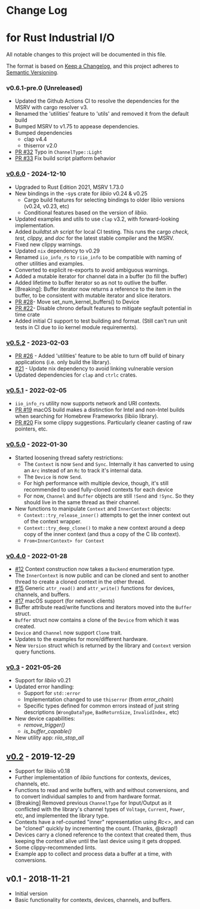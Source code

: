 # Change Log
# for Rust Industrial I/O

All notable changes to this project will be documented in this file.

The format is based on [Keep a Changelog](https://keepachangelog.com/en/1.0.0/), and this project adheres to [Semantic Versioning](https://semver.org/spec/v2.0.0.html).

### v0.6.1-pre.0 (Unreleased)

- Updated the Github Actions CI to resolve the dependencies for the MSRV with cargo resolver v3.
- Renamed the 'utilities' feature to 'utils' and removed it from the default build
- Bumped MSRV to v1.75 to appease dependencies.
- Bumped dependencies
    - clap v4.4
    - thiserror v2.0
- [PR #32](https://github.com/fpagliughi/rust-industrial-io/pull/32) Typo in `ChannelType::Light`
- [PR #33](https://github.com/fpagliughi/rust-industrial-io/pull/33) Fix build script platform behavior


### [v0.6.0](https://github.com/fpagliughi/rust-industrial-io/compare/v0.5.2..v0.6.0) - 2024-12-10

- Upgraded to Rust Edition 2021, MSRV 1.73.0
- New bindings in the -sys crate for _libiio_ v0.24 & v0.25
    - Cargo build features for selecting bindings to older libiio versions (v0.24, v0.23, etc)
    - Conditional features based on the version of _libiio_.
- Updated examples and utils to use `clap` v3.2, with forward-looking implementation.
- Added _buildtst.sh_ script for local CI testing. This runs the cargo _check, test, clippy,_ and _doc_ for the latest stable compiler and the MSRV.
- Fixed new clippy warnings.
- Updated `nix` dependency to v0.29
- Renamed `iio_info_rs` to `riio_info` to be compatible with naming of other utilities and examples.
- Converted to explicit re-exports to avoid ambiguous warnings.
- Added a mutable iterator for channel data in a buffer (to fill the buffer)
- Added lifetime to buffer iterator so as not to outlive the buffer.
- [Breaking]: Buffer iterator now returns a reference to the item in the buffer, to be consistent with mutable iterator and slice iterators.
- [PR #28](https://github.com/fpagliughi/rust-industrial-io/pull/28)-  Move set_num_kernel_buffers() to Device
- [PR #22](https://github.com/fpagliughi/rust-industrial-io/pull/22)-  Disable chrono default features to mitigate segfault potential in time crate
- Added initial CI support to test building and format. (Still can't run unit tests in CI due to iio kernel module requirements).


### [v0.5.2](https://github.com/fpagliughi/rust-industrial-io/compare/v0.5.1..v0.5.2) - 2023-02-03

- [PR #26](https://github.com/fpagliughi/rust-industrial-io/pull/26) - Added 'utilities' feature to be able to turn off build of binary applications (i.e. only build the library).
- [#21](https://github.com/fpagliughi/rust-industrial-io/issues/21) - Update nix dependency to avoid linking vulnerable version
- Updated dependencies for `clap` and `ctrlc` crates.


###  [v0.5.1](https://github.com/fpagliughi/rust-industrial-io/compare/v0.5.0..v0.5.1) - 2022-02-05

- `iio_info_rs` utility now supports network and URI contexts.
- [PR #19](https://github.com/fpagliughi/rust-industrial-io/pull/19) macOS build makes a distinction for Intel and non-Intel builds when searching for Homebrew Frameworks (libiio library).
- [PR #20](https://github.com/fpagliughi/rust-industrial-io/pull/20) Fix some clippy suggestions. Particularly cleaner casting of raw pointers, etc.


###  [v0.5.0](https://github.com/fpagliughi/rust-industrial-io/compare/v0.4.0..v0.5.0) - 2022-01-30

- Started loosening thread safety restrictions:
    - The `Context` is now `Send` and `Sync`. Internally it has canverted to using an `Arc` instead of an `Rc` to track it's internal data.
    - The `Device` is now `Send`.
    - For high performance with multiple device, though, it's still recommended to used fully-cloned contexts for each device
    - For now, `Channel` and `Buffer` objects are still `!Send` and `!Sync`. So they should live in the same thread as their channel.
- New functions to manipulate `Context` and `InnerContext` objects:
     - `Context::try_release_inner()` attempts to get the inner context out of the context wrapper.
     - `Context::try_deep_clone()` to make a new context around a deep copy of the inner context (and thus a copy of the C lib context).
     - `From<InnerContext> for Context`


###  [v0.4.0](https://github.com/fpagliughi/rust-industrial-io/compare/v0.3..v0.4.0) - 2022-01-28

- [#12](https://github.com/fpagliughi/rust-industrial-io/pull/12) Context construction now takes a `Backend` enumeration type.
- The `InnerContext` is now public and can be cloned and sent to another thread to create a cloned context in the other thread.
- [#15](https://github.com/fpagliughi/rust-industrial-io/issues/15) Generic `attr_read()` and `attr_write()` functions for devices, channels, and buffers.
- [#17](https://github.com/fpagliughi/rust-industrial-io/pull/17) macOS support (for network clients)
- Buffer attribute read/write functions and iterators moved into the `Buffer` struct.
- `Buffer` struct now contains a clone of the `Device` from which it was created.
- `Device` and `Channel` now support `Clone` trait.
- Updates to the examples for more/different hardware.
- New `Version` struct which is returned by the library and `Context` version query functions.


###  [v0.3](https://github.com/fpagliughi/rust-industrial-io/compare/v0.2..v0.3) - 2021-05-26

- Support for _libiio_ v0.21
- Updated error handling:
    - Support for `std::error`
    - Implementation changed to use `thiserror` (from *error_chain*)
    - Specific types defined for common errors instead of just string descriptions (`WrongDataType`, `BadReturnSize`, `InvalidIndex,` etc)
- New device capabilities:
    - _remove_trigger()_
    - _is_buffer_capable()_
- New utility app: _riio_stop_all_


## [v0.2](https://github.com/fpagliughi/rust-industrial-io/compare/v0.1..v0.2) - 2019-12-29

- Support for libiio v0.18
- Further implementation of _libiio_ functions for contexts, devices, channels, etc.
- Functions to read and write buffers, with and without conversions, and to convert individual samples to and from hardware format.
- [Breaking] Removed previous `ChannelType` for Input/Output as it conflicted with the library's channel types of `Voltage`, `Current`, `Power`, etc, and implemented the library type.
- Contexts have a ref-counted "inner" representation using _Rc<>_, and can be "cloned" quickly by incrementing the count. (Thanks, @skrap!)
 - Devices carry a cloned reference to the context that created them, thus keeping the context alive until the last device using it gets dropped.
 - Some clippy-recommended lints.
 - Example app to collect and process data a buffer at a time, with conversions.

## v0.1 - 2018-11-21

- Initial version
- Basic functionality for contexts, devices, channels, and buffers.